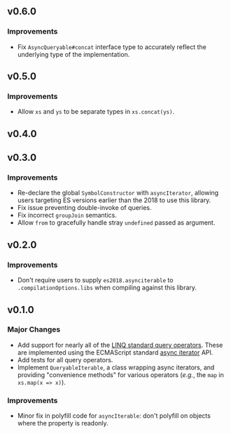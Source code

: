 ## v0.6.0

### Improvements

- Fix `AsyncQueryable#concat` interface type to accurately reflect the underlying type of the
  implementation.

## v0.5.0

### Improvements

- Allow `xs` and `ys` to be separate types in `xs.concat(ys)`.

## v0.4.0

## v0.3.0

### Improvements

- Re-declare the global `SymbolConstructor` with `asyncIterator`, allowing users targeting ES
  versions earlier than the 2018 to use this library.
- Fix issue preventing double-invoke of queries.
- Fix incorrect `groupJoin` semantics.
- Allow `from` to gracefully handle stray `undefined` passed as argument.

## v0.2.0

### Improvements

- Don't require users to supply `es2018.asynciterable` to `.compilationOptions.libs` when compiling
  against this library.

## v0.1.0

### Major Changes

- Add support for nearly all of the [LINQ standard query operators][linq-ops]. These are implemented
  using the ECMAScript standard [async iterator][async-iter] API.
- Add tests for all query operators.
- Implement `QueryableIterable`, a class wrapping async iterators, and providing
  "convenience methods" for various operators (_e.g._, the `map` in `xs.map(x =>
  x)`).

### Improvements

- Minor fix in polyfill code for `asyncIterable`: don't polyfill on objects where the property is
  readonly.

[linq-ops]: https://docs.microsoft.com/en-us/previous-versions/dotnet/articles/bb394939(v=msdn.10)
[async-iter]: https://github.com/tc39/proposal-async-iteration
